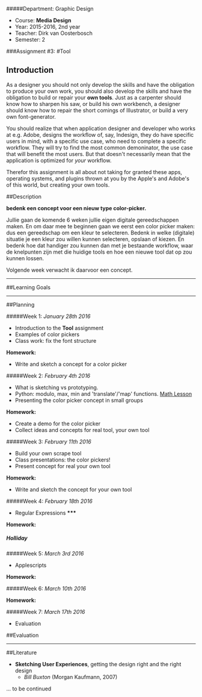 #####Department: Graphic Design

- Course: **Media Design**
- Year: 2015-2016, 2nd year
- Teacher: Dirk van Oosterbosch
- Semester: 2

###Assignment #3:
#Tool

## Introduction

As a designer you should not only develop the skills and have the obligation to produce your own work, you should also develop the skills and have the obligation to build or repair your **own tools**. Just as a carpenter should know how to sharpen his saw, or build his own workbench, a designer should know how to repair the short comings of Illustrator, or build a very own font-generator.

You should realize that when application designer and developer who works at e.g. Adobe, designs the workflow of, say, Indesign, they do have specific users in mind, with a specific use case, who need to complete a specific workflow. They will try to find the most common demoninator, the use case that will benefit the most users. But that doesn't necessarily mean that the application is optimized for *your* workflow. 

Therefor this assignment is all about not taking for granted these apps, operating systems, and plugins thrown at you by the Apple's and Adobe's of this world, but creating your own tools.

##Description

**bedenk een concept voor een nieuw type color-picker.**

Jullie gaan de komende 6 weken jullie eigen digitale gereedschappen maken. En om daar mee te beginnen gaan we eerst een color picker maken: dus een gereedschap om een kleur te selecteren. Bedenk in welke (digitale) situatie je een kleur zou willen kunnen selecteren, opslaan of kiezen. En bedenk hoe dat handiger zou kunnen dan met je bestaande workflow, waar de knelpunten zijn met die huidige tools en hoe een nieuwe tool dat op zou kunnen lossen.

Volgende week verwacht ik daarvoor een concept.

----
##Learning Goals


----
##Planning

#####Week 1:
*January 28th 2016*

- Introduction to the **Tool** assignment
- Examples of color pickers
- Class work: fix the font structure

**Homework:**

- Write and sketch a concept for a color picker

#####Week 2:
*February 4th 2016*

- What is sketching vs prototyping.
- Python: modulo, max, min and 'translate'/'map' functions. [Math Lesson](Lesson_06_Math_Functions.md)
- Presenting the color picker concept in small groups

**Homework:**

- Create a demo for the color picker
- Collect ideas and concepts for real tool, your own tool

#####Week 3:
*February 11th 2016*

- Build your own scrape tool
- Class presentations: the color pickers!
- Present concept for real your own tool

**Homework:**

- Write and sketch the concept for your own tool

#####Week 4:
*February 18th 2016*

- Regular Expressions __\*\*\*__

**Homework:**

##### Holliday

#####Week 5:
*March 3rd 2016*

- Applescripts

**Homework:**

#####Week 6:
*March 10th 2016*

**Homework:**

#####Week 7:
*March 17th 2016*

- Evaluation

##Evaluation

----
##Literature

- **Sketching User Experiences**, getting the design right and the right design
	- *Bill Buxton* (Morgan Kaufmann, 2007)


... to be continued
